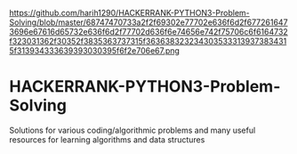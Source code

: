 https://github.com/harih1290/HACKERRANK-PYTHON3-Problem-Solving/blob/master/68747470733a2f2f69302e77702e636f6d2f6772616473696e67616d65732e636f6d2f77702d636f6e74656e742f75706c6f6164732f323031362f30352f3835363737315f3636383232343035333139373834315f313934333639393030395f6f2e706e67.png
# HACKERRANK-PYTHON3-Problem-Solving
Solutions for various coding/algorithmic problems and many useful resources for learning algorithms and data structures
